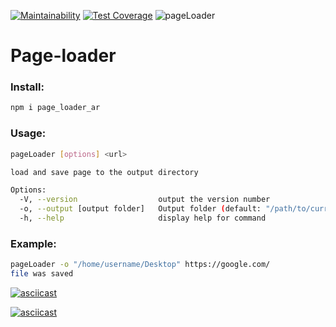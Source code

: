 [![Maintainability](https://api.codeclimate.com/v1/badges/05eefd3f46e12d75032e/maintainability)](https://codeclimate.com/github/rexemtoxa/project-lvl3-s390/maintainability)  [![Test Coverage](https://api.codeclimate.com/v1/badges/05eefd3f46e12d75032e/test_coverage)](https://codeclimate.com/github/rexemtoxa/project-lvl3-s390/test_coverage) ![pageLoader](https://github.com/rexemtoxa/backend-project-lvl3/workflows/pageLoader/badge.svg?branch=master)


# Page-loader
### Install:
```bash
npm i page_loader_ar
```
### Usage:
```bash
pageLoader [options] <url>

load and save page to the output directory

Options:
  -V, --version                  output the version number
  -o, --output [output folder]   Output folder (default: "/path/to/current/directory")
  -h, --help                     display help for command
```
### Example:
```bash
pageLoader -o "/home/username/Desktop" https://google.com/
file was saved
```

[![asciicast](https://asciinema.org/a/wTUsWIiSYfuMgn6OjZw5Xl6hT.svg)](https://asciinema.org/a/wTUsWIiSYfuMgn6OjZw5Xl6hT?speed=2&theme=tango)

[![asciicast](https://asciinema.org/a/bIIQwPyHtXUW3GGqWiBf2OZ1N.svg)](https://asciinema.org/a/bIIQwPyHtXUW3GGqWiBf2OZ1N?speed=2&theme=tango)
